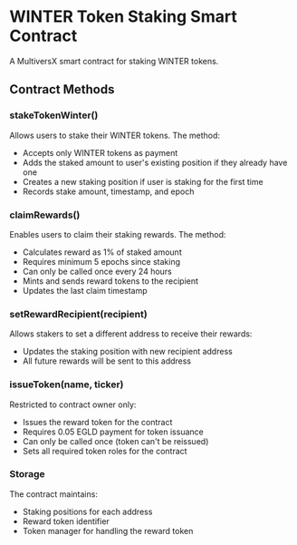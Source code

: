 # WINTER Token Staking Smart Contract

A MultiversX smart contract for staking WINTER tokens.

## Contract Methods

### stakeTokenWinter()
Allows users to stake their WINTER tokens. The method:
- Accepts only WINTER tokens as payment
- Adds the staked amount to user's existing position if they already have one
- Creates a new staking position if user is staking for the first time
- Records stake amount, timestamp, and epoch

### claimRewards()
Enables users to claim their staking rewards. The method:
- Calculates reward as 1% of staked amount
- Requires minimum 5 epochs since staking
- Can only be called once every 24 hours
- Mints and sends reward tokens to the recipient
- Updates the last claim timestamp

### setRewardRecipient(recipient)
Allows stakers to set a different address to receive their rewards:
- Updates the staking position with new recipient address
- All future rewards will be sent to this address

### issueToken(name, ticker)
Restricted to contract owner only:
- Issues the reward token for the contract
- Requires 0.05 EGLD payment for token issuance
- Can only be called once (token can't be reissued)
- Sets all required token roles for the contract

### Storage
The contract maintains:
- Staking positions for each address
- Reward token identifier
- Token manager for handling the reward token